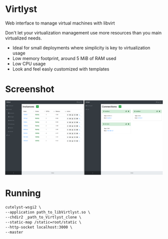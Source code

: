 # Virtlyst
Web interface to manage virtual machines with libvirt

Don't let your virtualization management use more resources than you main virtualized needs.

 * Ideal for small deployments where simplicity is key to virtualization usage
 * Low memory footprint, around 5 MiB of RAM used
 * Low CPU usage
 * Look and feel easly customized with templates
 
# Screenshot

![Instances & Connections](Screenshot.png)

# Running

    cutelyst-wsgi2 \
    --application path_to_libVirtlyst.so \
    --chdir2 _path_to_Virtlyst_clone \
    --static-map /static=root/static \
    --http-socket localhost:3000 \
    --master

